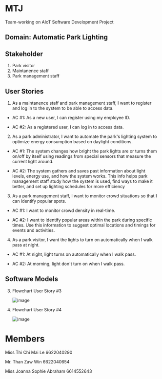 # MTJ
Team-working on AIoT Software Development Project

## Domain: Automatic Park Lighting 
## Stakeholder
1. Park visitor
2. Maintanence staff
3. Park management staff

## User Stories
1. As a maintanence staff and park management staff, I want to register and log in to the system to be able to access data.
   
- AC #1: As a new user, I can register using my employee ID.
  
- AC #2: As a registered user, I can log in to access data.
     
2. As a park administrator, I want to automate the park's lighting system to optimize energy consumption based on daylight conditions.

- AC #1: The system changes how bright the park lights are or turns them on/off by itself using readings from special sensors that measure the current light around.
  
- AC #2: The system gathers and saves past information about light levels, energy use, and how the system works. This info helps park management staff study how the system is used, find ways to make it better, and set up lighting schedules for more efficiency

3. As a park management staff, I want to monitor crowd situations so that I can identify popular spots.
   
- AC #1: I want to monitor crowd density in real-time.
  
- AC #2: I want to identify popular areas within the park during specific times. Use this information to suggest optimal locations and timings for events and activities.

4. As a park visitor, I want the lights to turn on automatically when I walk pass at night.

- AC #1: At night, light turns on automatically when I walk pass.
   
- AC #2: At morning, light don't turn on when I walk pass.

## Software Models
3. Flowchart User Story #3
   
   ![image](https://github.com/CHIMAI-A/MTJ/assets/146721485/9c3f926c-f44d-46f1-a8c0-0c3a15625d4a)
   
4. Flowchart User Story #4
   
   ![image](https://github.com/CHIMAI-A/MTJ/assets/146721485/836fd309-3668-4d0c-8349-61b1462de4f3)

# Members
Miss Thi Chi Mai Le 6622040290

Mr.  Than Zaw Win 6622040654

Miss Joanna Sophie Abraham 6614552643

